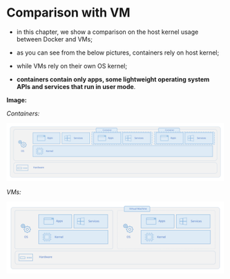 # Comparison with VM

- in this chapter, we show a comparison on the host kernel usage between Docker and VMs;
- as you can see from the below pictures, containers rely on host kernel;
- while VMs rely on their own OS kernel;


- **containers contain only apps, some lightweight operating system APIs and services that run in user mode**.

**Image:**

_Containers:_

<img src="img/container_os_kernel.svg" width="1200">

_VMs:_

<img src="img/vm_os_kernel.svg" width="1200">
